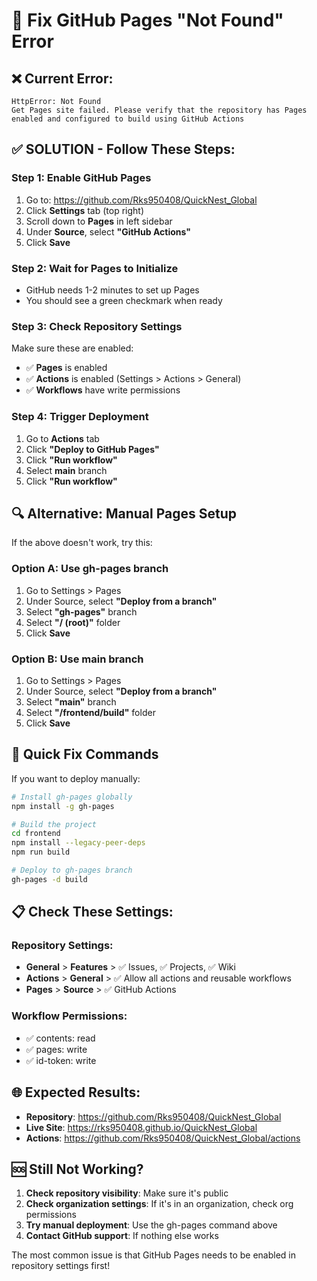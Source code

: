 # 🔧 Fix GitHub Pages "Not Found" Error

## ❌ Current Error:
```
HttpError: Not Found
Get Pages site failed. Please verify that the repository has Pages enabled and configured to build using GitHub Actions
```

## ✅ SOLUTION - Follow These Steps:

### Step 1: Enable GitHub Pages
1. Go to: https://github.com/Rks950408/QuickNest_Global
2. Click **Settings** tab (top right)
3. Scroll down to **Pages** in left sidebar
4. Under **Source**, select **"GitHub Actions"**
5. Click **Save**

### Step 2: Wait for Pages to Initialize
- GitHub needs 1-2 minutes to set up Pages
- You should see a green checkmark when ready

### Step 3: Check Repository Settings
Make sure these are enabled:
- ✅ **Pages** is enabled
- ✅ **Actions** is enabled (Settings > Actions > General)
- ✅ **Workflows** have write permissions

### Step 4: Trigger Deployment
1. Go to **Actions** tab
2. Click **"Deploy to GitHub Pages"**
3. Click **"Run workflow"**
4. Select **main** branch
5. Click **"Run workflow"**

## 🔍 Alternative: Manual Pages Setup

If the above doesn't work, try this:

### Option A: Use gh-pages branch
1. Go to Settings > Pages
2. Under Source, select **"Deploy from a branch"**
3. Select **"gh-pages"** branch
4. Select **"/ (root)"** folder
5. Click **Save**

### Option B: Use main branch
1. Go to Settings > Pages
2. Under Source, select **"Deploy from a branch"**
3. Select **"main"** branch
4. Select **"/frontend/build"** folder
5. Click **Save**

## 🚀 Quick Fix Commands

If you want to deploy manually:

```bash
# Install gh-pages globally
npm install -g gh-pages

# Build the project
cd frontend
npm install --legacy-peer-deps
npm run build

# Deploy to gh-pages branch
gh-pages -d build
```

## 📋 Check These Settings:

### Repository Settings:
- **General** > **Features** > ✅ Issues, ✅ Projects, ✅ Wiki
- **Actions** > **General** > ✅ Allow all actions and reusable workflows
- **Pages** > **Source** > ✅ GitHub Actions

### Workflow Permissions:
- ✅ contents: read
- ✅ pages: write
- ✅ id-token: write

## 🌐 Expected Results:
- **Repository**: https://github.com/Rks950408/QuickNest_Global
- **Live Site**: https://rks950408.github.io/QuickNest_Global
- **Actions**: https://github.com/Rks950408/QuickNest_Global/actions

## 🆘 Still Not Working?

1. **Check repository visibility**: Make sure it's public
2. **Check organization settings**: If it's in an organization, check org permissions
3. **Try manual deployment**: Use the gh-pages command above
4. **Contact GitHub support**: If nothing else works

The most common issue is that GitHub Pages needs to be enabled in repository settings first!
